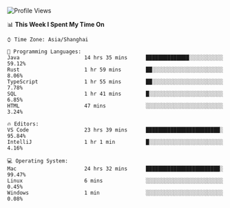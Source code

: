 <!--START_SECTION:waka-->
![Profile Views](http://img.shields.io/badge/Profile%20Views-6-blue)

📊 **This Week I Spent My Time On** 

```text
⌚︎ Time Zone: Asia/Shanghai

💬 Programming Languages: 
Java                     14 hrs 35 mins      ██████████████░░░░░░░░░░░   59.12% 
Rust                     1 hr 59 mins        ██░░░░░░░░░░░░░░░░░░░░░░░   8.06% 
TypeScript               1 hr 55 mins        ██░░░░░░░░░░░░░░░░░░░░░░░   7.78% 
SQL                      1 hr 41 mins        █░░░░░░░░░░░░░░░░░░░░░░░░   6.85% 
HTML                     47 mins             ░░░░░░░░░░░░░░░░░░░░░░░░░   3.24%

🔥 Editors: 
VS Code                  23 hrs 39 mins      ████████████████████████░   95.84% 
IntelliJ                 1 hr 1 min          █░░░░░░░░░░░░░░░░░░░░░░░░   4.16%

💻 Operating System: 
Mac                      24 hrs 32 mins      ████████████████████████░   99.47% 
Linux                    6 mins              ░░░░░░░░░░░░░░░░░░░░░░░░░   0.45% 
Windows                  1 min               ░░░░░░░░░░░░░░░░░░░░░░░░░   0.08%

```


<!--END_SECTION:waka-->
